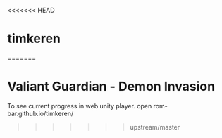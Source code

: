 <<<<<<< HEAD
# timkeren
=======
# Valiant Guardian - Demon Invasion

To see current progress in web unity player. open rom-bar.github.io/timkeren/
>>>>>>> upstream/master
